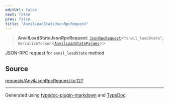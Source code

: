 ```yaml
---
editUrl: false
next: false
prev: false
title: "AnvilLoadStateJsonRpcRequest"
---
```


> **AnvilLoadStateJsonRpcRequest**: [`JsonRpcRequest`](/generated/type-aliases/jsonrpcrequest/)\<`"anvil_loadState"`, `SerializeToJson`\<[`AnvilLoadStateParams`](/generated/type-aliases/anvilloadstateparams/)\>\>

JSON-RPC request for `anvil_loadState` method

## Source

[requests/AnvilJsonRpcRequest.ts:127](https://github.com/evmts/tevm-monorepo/blob/main/vm/api/src/requests/AnvilJsonRpcRequest.ts#L127)

***
Generated using [typedoc-plugin-markdown](https://www.npmjs.com/package/typedoc-plugin-markdown) and [TypeDoc](https://typedoc.org/)
